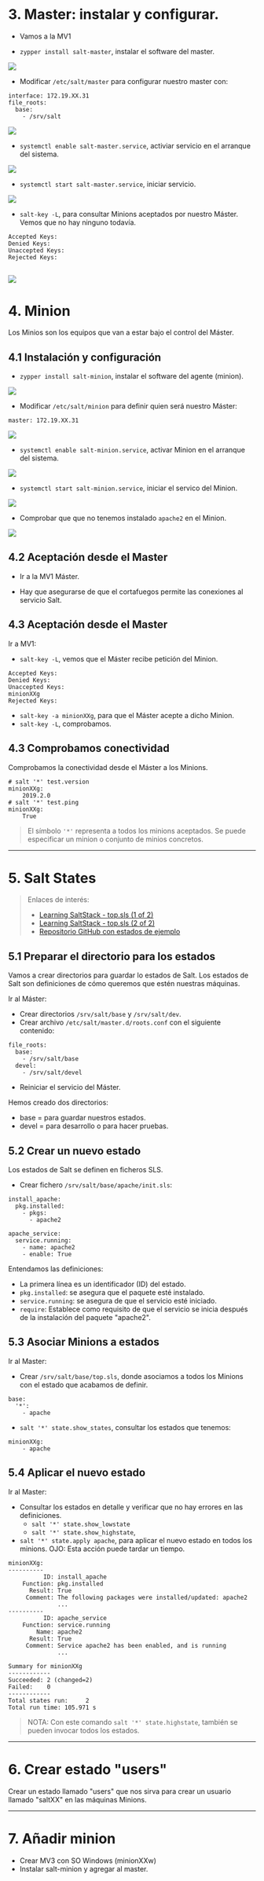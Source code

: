 # 3. Master: instalar y configurar.

* Vamos a la MV1

* `zypper install salt-master`, instalar el software del master.

![](img/3.1.png)

* Modificar `/etc/salt/master` para configurar nuestro master con:
```
interface: 172.19.XX.31
file_roots:
  base:
    - /srv/salt
```

![](img/3.2.png)

* `systemctl enable salt-master.service`, activiar servicio en el arranque del sistema.

![](img/3.3.png)

* `systemctl start salt-master.service`, iniciar servicio.

![](img/3.4.png)

* `salt-key -L`, para consultar Minions aceptados por nuestro Máster. Vemos que no hay ninguno todavía.
```
Accepted Keys:
Denied Keys:
Unaccepted Keys:
Rejected Keys:
```
![](img/3.5.png)
---
# 4. Minion

Los Minios son los equipos que van a estar bajo el control del Máster.

## 4.1 Instalación y configuración

* `zypper install salt-minion`, instalar el software del agente (minion).

![](img/4.1.1.png)

* Modificar `/etc/salt/minion` para definir quien será nuestro Máster:
```
master: 172.19.XX.31
```

![](img/4.1.2.png)


* `systemctl enable salt-minion.service`, activar Minion en el arranque del sistema.

![](img/4.1.3.png)

* `systemctl start salt-minion.service`, iniciar el servico del Minion.

![](img/4.1.4.png)

* Comprobar que  que no tenemos instalado `apache2` en el Minion.

![](img/4.1.5.png)

## 4.2 Aceptación desde el Master

* Ir a la MV1 Máster.

* Hay que asegurarse de que el cortafuegos permite las conexiones al servicio Salt.

## 4.3 Aceptación desde el Master

Ir a MV1:
* `salt-key -L`, vemos que el Máster recibe petición del Minion.
```
Accepted Keys:
Denied Keys:
Unaccepted Keys:
minionXXg
Rejected Keys:
```
* `salt-key -a minionXXg`, para que el Máster acepte a dicho Minion.
* `salt-key -L`, comprobamos.

## 4.3 Comprobamos conectividad

Comprobamos la conectividad desde el Máster a los Minions.
```
# salt '*' test.version
minionXXg:
    2019.2.0
# salt '*' test.ping
minionXXg:
    True
```

> El símbolo `'*'` representa a todos los minions aceptados. Se puede especificar un minion o conjunto de minios concretos.

---
# 5. Salt States

> Enlaces de interés:
> * [Learning SaltStack - top.sls (1 of 2)](https://www.youtube.com/watch?v=UOzmExyAXOM&t=8s)
> * [Learning SaltStack - top.sls (2 of 2)](https://www.youtube.com/watch?v=1KblVBuHP2k)
> * [Repositorio GitHub con estados de ejemplo](https://github.com/AkhterAli/saltstates/)

## 5.1 Preparar el directorio para los estados

Vamos a crear directorios para guardar lo estados de Salt. Los estados de Salt son definiciones de cómo queremos que estén nuestras máquinas.

Ir al Máster:
* Crear directorios `/srv/salt/base` y `/srv/salt/dev`.
* Crear archivo `/etc/salt/master.d/roots.conf` con el siguiente contenido:
```
file_roots:
  base:
    - /srv/salt/base
  devel:
    - /srv/salt/devel
```
* Reiniciar el servicio del Máster.

Hemos creado dos directorios:
* base = para guardar nuestros estados.
* devel = para desarrollo o para hacer pruebas.

## 5.2 Crear un nuevo estado

Los estados de Salt se definen en ficheros SLS.
* Crear fichero `/srv/salt/base/apache/init.sls`:

```
install_apache:
  pkg.installed:
    - pkgs:
      - apache2

apache_service:
  service.running:
    - name: apache2
    - enable: True
```

Entendamos las definiciones:
* La primera línea es un identificador (ID) del estado.
* `pkg.installed`: se asegura que el paquete esté instalado.
* `service.running`: se asegura de que el servicio esté iniciado.
* `require`: Establece como requisito de que el servicio se inicia después de la instalación del paquete "apache2".

## 5.3 Asociar Minions a estados

Ir al Master:
* Crear `/srv/salt/base/top.sls`, donde asociamos a todos los Minions con el estado que acabamos de definir.

```
base:       
  '*':
    - apache
```
* `salt '*' state.show_states`, consultar los estados que tenemos:
```
minionXXg:
    - apache
```

## 5.4 Aplicar el nuevo estado

Ir al Master:
* Consultar los estados en detalle y verificar que no hay errores en las definiciones.
    * `salt '*' state.show_lowstate`
    * `salt '*' state.show_highstate`,
* `salt '*' state.apply apache`, para aplicar el nuevo estado en todos los minions. OJO: Esta acción puede tardar un tiempo.

```
minionXXg:
----------
          ID: install_apache
    Function: pkg.installed
      Result: True
     Comment: The following packages were installed/updated: apache2
              ...
----------
          ID: apache_service
    Function: service.running
        Name: apache2
      Result: True
     Comment: Service apache2 has been enabled, and is running
              ...

Summary for minionXXg
------------
Succeeded: 2 (changed=2)
Failed:    0
------------
Total states run:     2
Total run time: 105.971 s
```

> NOTA: Con este comando `salt '*' state.highstate`, también se pueden invocar todos los estados.

---
# 6. Crear estado "users"

Crear un estado llamado "users" que nos sirva para crear un usuario llamado "saltXX" en las máquinas Minions.

---
# 7. Añadir minion

* Crear MV3 con SO Windows (minionXXw)
* Instalar salt-minion y agregar al master.
